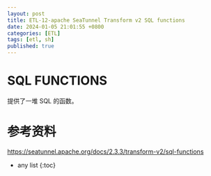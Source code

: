 ```yaml
---
layout: post
title: ETL-12-apache SeaTunnel Transform v2 SQL functions
date: 2024-01-05 21:01:55 +0800
categories: [ETL]
tags: [etl, sh]
published: true
---
```


# SQL FUNCTIONS

提供了一堆 SQL 的函数。

# 参考资料

https://seatunnel.apache.org/docs/2.3.3/transform-v2/sql-functions

* any list
{:toc}